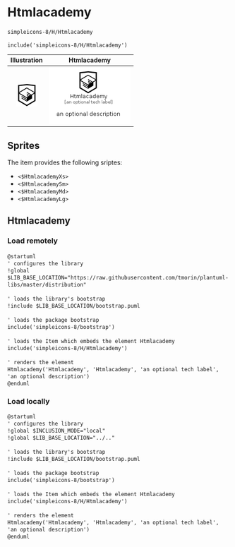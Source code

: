 # Htmlacademy


```text
simpleicons-8/H/Htmlacademy
```

```text
include('simpleicons-8/H/Htmlacademy')
```



| Illustration | Htmlacademy |
| :---: | :---: |
| ![illustration for Illustration](../../simpleicons-8/H/Htmlacademy.png) | ![illustration for Htmlacademy](../../simpleicons-8/H/Htmlacademy.Local.png) |



## Sprites
The item provides the following sriptes:

- `<$HtmlacademyXs>`
- `<$HtmlacademySm>`
- `<$HtmlacademyMd>`
- `<$HtmlacademyLg>`





## Htmlacademy

### Load remotely
```plantuml
@startuml
' configures the library
!global $LIB_BASE_LOCATION="https://raw.githubusercontent.com/tmorin/plantuml-libs/master/distribution"

' loads the library's bootstrap
!include $LIB_BASE_LOCATION/bootstrap.puml

' loads the package bootstrap
include('simpleicons-8/bootstrap')

' loads the Item which embeds the element Htmlacademy
include('simpleicons-8/H/Htmlacademy')

' renders the element
Htmlacademy('Htmlacademy', 'Htmlacademy', 'an optional tech label', 'an optional description')
@enduml
```

### Load locally
```plantuml
@startuml
' configures the library
!global $INCLUSION_MODE="local"
!global $LIB_BASE_LOCATION="../.."

' loads the library's bootstrap
!include $LIB_BASE_LOCATION/bootstrap.puml

' loads the package bootstrap
include('simpleicons-8/bootstrap')

' loads the Item which embeds the element Htmlacademy
include('simpleicons-8/H/Htmlacademy')

' renders the element
Htmlacademy('Htmlacademy', 'Htmlacademy', 'an optional tech label', 'an optional description')
@enduml
```

